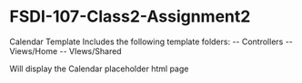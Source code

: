 # FSDI-107-Class2-Assignment2
Calendar Template
Includes the following template folders:
-- Controllers
-- Views/Home
-- VIews/Shared

Will display the Calendar placeholder html page
